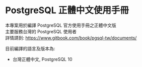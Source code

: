 # PostgreSQL 正體中文使用手冊
本專案用於編譯 PostgreSQL 官方使用手冊之正體中文版 \
主要服務台灣的 PostgreSQL 使用者 \
詳情請到: https://www.gitbook.com/book/pgsql-tw/documents/

目前編譯的語言及版本為:
* 台灣正體中文, PostgreSQL 10
